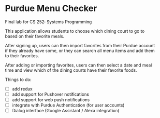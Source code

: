 # Purdue Menu Checker
Final lab for CS 252: Systems Programming

This application allows students to choose which dining court to go to based on their favorite meals.

After signing up, users can then import favorites from their Purdue account if they already have some, or they can search all menu items and add them to their favorites.

After adding or importing favorites, users can then select a date and meal time and view which of the dining courts have their favorite foods.

Things to do:
- [ ] add redux
- [ ] add support for Pushover notifications
- [ ] add support for web push notifications
- [ ] integrate with Purdue Authentication (for user accounts)
- [ ] Dialog interface (Google Assistant / Alexa integration)